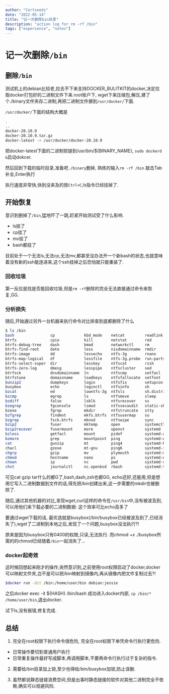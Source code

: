 ```yaml
---
author: "Certseeds"
date: "2022-05-14"
title: "记一次删除bin目录"
description: "action log for rm -rf /bin"
tags: ["experience", "notes"]
---
```


# 记一次删除`/bin`

## 删除`/bin`

测试机上的debian比较老,拉去不下来支持DOCKER_BULITKIT的docker,决定拉取docker打包好的二进制文件下来.root账户下, wget下来压缩包,解压,建了个./binary文件夹存二进制,再把二进制文件挪到`/usr/docker/`下面.

`/usr/docker/`下面的结构大概是

``` bash
.
..
docker-20.10.9
docker-20.10.9.tar.gz
docker-latest -> /usr/docker/docker-20.10.9
```

把docker-latest下面的二进制软链到/usr/bin/${BINARY_NAME}, `sudo dockerd &`启动dokcer.

然后回到下载的临时目录,准备吧`./binary`删掉, 熟练的输入`rm -rf /bin` 敲击Tab补全,Enter执行

执行速度非常快,快到没来及的按`Ctrl+C`,ls指令已经挂掉了.

## 开始恢复

意识到删掉了`/bin`,猛地吓了一跳,赶紧开始测试受了什么影响.

+ ls挂了
+ cp挂了
+ mv挂了
+ bash都挂了

目前处于一个无法ls,无法cp,无法mv,都甚至没办法开一个新bash的状态,也就意味着没有新的ssh能连进来,这个ssh挂掉之后恐怕就只能重装了.

### 回收垃圾

第一反应是找是否能回收垃圾,但是`rm -rf`删除的完全无法直接通过命令来恢复,GG.

### 分析损失

随后,开始通过另外一台机器来执行命令对比排查到底都删除了什么

``` bash
$ ls /bin
bash                cp             kbd_mode    netcat         readlink                  systemd-tty-ask-password-agent
btrfs               cpio           kill        netstat        red                       tar
btrfs-debug-tree    dash           kmod        networkctl     rm                        tempfile
btrfs-find-root     date           less        nisdomainname  rmdir                     touch
btrfs-image         dd             lessecho    ntfs-3g        rnano                     true
btrfs-map-logical   df             lessfile    ntfs-3g.probe  run-parts                 udevadm
btrfs-select-super  dir            lesskey     ntfscat        rzsh                      ulockmgr_server
btrfs-zero-log      dmesg          lesspipe    ntfscluster    sed                       umount
btrfsck             dnsdomainname  ln          ntfscmp        setfacl                   uname
btrfstune           domainname     loadkeys    ntfsfallocate  setfont                   uncompress
bunzip2             dumpkeys       login       ntfsfix        setupcon                  unicode_start
busybox             echo           loginctl    ntfsinfo       sh                        vdir
bzcat               ed             lowntfs-3g  ntfsls         sh.distrib                wdctl
bzcmp               egrep          ls          ntfsmove       sleep                     which
bzdiff              false          lsblk       ntfsrecover    ss                        whiptail
bzegrep             fgconsole      lsmod       ntfssecaudit   static-sh                 wslpath
bzexe               fgrep          mkdir       ntfstruncate   stty                      ypdomainname
bzfgrep             findmnt        mkfs.btrfs  ntfsusermap    su                        zcat
bzgrep              fsck.btrfs     mknod       ntfswipe       sync                      zcmp
bzip2               fuser          mktemp      open           systemctl                 zdiff
bzip2recover        fusermount     more        openvt         systemd                   zegrep
bzless              getfacl        mount       pidof          systemd-ask-password      zfgrep
bzmore              grep           mountpoint  ping           systemd-escape            zforce
cat                 gunzip         mt          ping4          systemd-hwdb              zgrep
chacl               gzexe          mt-gnu      ping6          systemd-inhibit           zless
chgrp               gzip           mv          plymouth       systemd-machine-id-setup  zmore
chmod               hostname       nano        ps             systemd-notify            znew
chown               ip             nc          pwd            systemd-sysusers          zsh
chvt                journalctl     nc.openbsd  rbash          systemd-tmpfiles          zsh5
```

可见cat gzip tar什么的都G了,bash,dash,zsh也都GG, echo还好,还能用,但是想用它写入二进制数据到文件的话,得先把/bin创建出来,这一步需要的mkdir也被删除了.

随后,通过其他机器的对比,发现wget,curl这样的命令在`/usr/bin`中,没有被波及到, 可以用他们来下载必要的二进制数据: 这个效率可比echo高多了

要通过wget下载的话, 最优选就是busybox(/bin/busybox已经被波及到了,已经消失了),wget了二进制到本地之后,发现了一个问题,busybox没法执行?!

原来是因为busybox只有0400的权限,只读,无法执行. 而chmod +x ./busybox所需的的chmod已经随着`/bin`一起消失了...

### docker起奇效

这时候回想起来刚才的操作,突然意识到,之前使用root权限启动了docker,docker可以映射文件夹,岂不是可以把/bin映射到镜像内,再从镜像内把文件复制过去?!

``` bash
$docker run -dit /bin:/home/user/bin debian:jessie
```

之后docker exec -it ${HASH} /bin/bash 成功进入docker内部, `cp /bin/* /home/user/bin`,退出docker.

试下ls,没有报错,修复完成.

## 总结

1. 完全在root权限下执行命令很危险, 完全在root权限下单凭命令行执行更危险.
  + 日常操作要切到普通用户执行
  + 日常重复操作最好写成脚本,再调用脚本,不要再命令行执行过于复杂的指令.

2. 需要给/bin目录加上锁,至少也得给/bin/busybox加锁,防止误删.

3. 虽然都说静态链接浪费空间,但是出事时静态链接的软件对其他二进制完全不依赖,确实可以规避风险.

